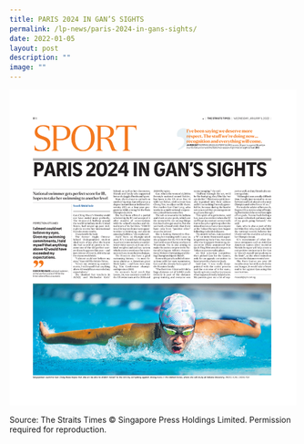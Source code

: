 ```yaml
---
title: PARIS 2024 IN GAN’S SIGHTS
permalink: /lp-news/paris-2024-in-gans-sights/
date: 2022-01-05
layout: post
description: ""
image: ""
---
```

![](/images/Paris-2024-in-Gan-sights.png)

Source: The Straits Times © Singapore Press Holdings Limited. Permission required for reproduction.